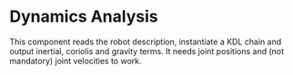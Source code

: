 Dynamics Analysis
============

This component reads the robot description, instantiate a KDL chain and output inertial, coriolis and gravity terms. It needs joint positions and (not mandatory) joint velocities to work. 

